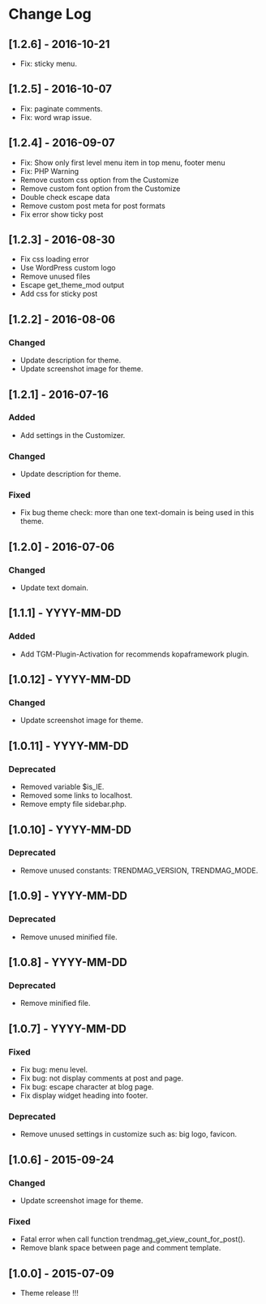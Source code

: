 # Change Log

## [1.2.6] - 2016-10-21
- Fix: sticky menu.

## [1.2.5] - 2016-10-07
- Fix: paginate comments.
- Fix: word wrap issue.

## [1.2.4] - 2016-09-07
- Fix: Show only first level menu item in top menu, footer menu
- Fix: PHP Warning
- Remove custom css option from the Customize
- Remove custom font option from the Customize
- Double check escape data
- Remove custom post meta for post formats
- Fix error show ticky post

## [1.2.3] - 2016-08-30
- Fix css loading error
- Use WordPress custom logo
- Remove unused files
- Escape get_theme_mod output
- Add css for sticky post

## [1.2.2] - 2016-08-06
### Changed
- Update description for theme.
- Update screenshot image for theme.

## [1.2.1] - 2016-07-16
### Added
- Add settings in the Customizer.

### Changed
- Update description for theme.

### Fixed
- Fix bug theme check: more than one text-domain is being used in this theme.

## [1.2.0] - 2016-07-06
### Changed
- Update text domain.

## [1.1.1] - YYYY-MM-DD
### Added
- Add TGM-Plugin-Activation for recommends  kopaframework plugin.

## [1.0.12] - YYYY-MM-DD
### Changed
- Update screenshot image for theme.

## [1.0.11] - YYYY-MM-DD
### Deprecated
- Removed variable $is_IE.
- Removed some links to localhost.
- Remove empty file sidebar.php.

## [1.0.10] - YYYY-MM-DD
### Deprecated
- Remove unused constants: TRENDMAG_VERSION, TRENDMAG_MODE.

## [1.0.9] - YYYY-MM-DD
### Deprecated
- Remove unused minified file.

## [1.0.8] - YYYY-MM-DD
### Deprecated
- Remove minified file.

## [1.0.7] - YYYY-MM-DD
### Fixed
- Fix bug: menu level.
- Fix bug: not display comments at post and page.
- Fix bug: escape character at blog page.
- Fix display widget heading into footer.

### Deprecated
- Remove unused settings in customize such as: big logo, favicon.

## [1.0.6] - 2015-09-24
### Changed
- Update screenshot image for theme.

### Fixed
- Fatal error when call function trendmag_get_view_count_for_post().
- Remove blank space between page and comment template.

## [1.0.0] - 2015-07-09
- Theme release !!!
